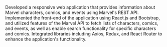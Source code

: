 Developed a responsive web application that provides information about Marvel characters, comics, and events using Marvel's REST API. Implemented the front-end of the application using React.js and Bootstrap, and utilized features of the Marvel API to fetch lists of characters, comics, and events, as well as enable search functionality for specific characters and comics. Integrated libraries including Axios, Redux, and React Router to enhance the application's functionality.
